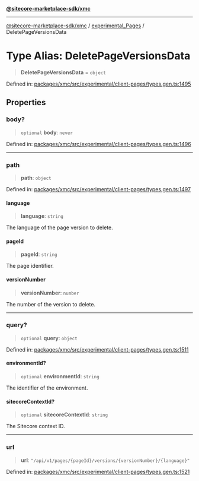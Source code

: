 [**@sitecore-marketplace-sdk/xmc**](../../../../README.md)

***

[@sitecore-marketplace-sdk/xmc](../../../../README.md) / [experimental\_Pages](../README.md) / DeletePageVersionsData

# Type Alias: DeletePageVersionsData

> **DeletePageVersionsData** = `object`

Defined in: [packages/xmc/src/experimental/client-pages/types.gen.ts:1495](https://github.com/Sitecore/marketplace-sdk/blob/main/packages/xmc/src/experimental/client-pages/types.gen.ts#L1495)

## Properties

### body?

> `optional` **body**: `never`

Defined in: [packages/xmc/src/experimental/client-pages/types.gen.ts:1496](https://github.com/Sitecore/marketplace-sdk/blob/main/packages/xmc/src/experimental/client-pages/types.gen.ts#L1496)

***

### path

> **path**: `object`

Defined in: [packages/xmc/src/experimental/client-pages/types.gen.ts:1497](https://github.com/Sitecore/marketplace-sdk/blob/main/packages/xmc/src/experimental/client-pages/types.gen.ts#L1497)

#### language

> **language**: `string`

The language of the page version to delete.

#### pageId

> **pageId**: `string`

The page identifier.

#### versionNumber

> **versionNumber**: `number`

The number of the version to delete.

***

### query?

> `optional` **query**: `object`

Defined in: [packages/xmc/src/experimental/client-pages/types.gen.ts:1511](https://github.com/Sitecore/marketplace-sdk/blob/main/packages/xmc/src/experimental/client-pages/types.gen.ts#L1511)

#### environmentId?

> `optional` **environmentId**: `string`

The identifier of the environment.

#### sitecoreContextId?

> `optional` **sitecoreContextId**: `string`

The Sitecore context ID.

***

### url

> **url**: `"/api/v1/pages/{pageId}/versions/{versionNumber}/{language}"`

Defined in: [packages/xmc/src/experimental/client-pages/types.gen.ts:1521](https://github.com/Sitecore/marketplace-sdk/blob/main/packages/xmc/src/experimental/client-pages/types.gen.ts#L1521)
